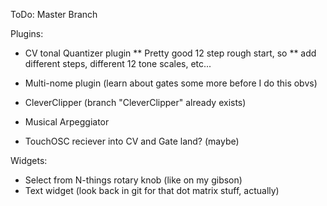 ToDo: Master Branch

Plugins:
*  CV tonal Quantizer plugin
   ** Pretty good 12 step rough start, so
   ** add different steps, different 12 tone scales, etc...
   
*  Multi-nome plugin (learn about gates some more before I do this obvs)
*  CleverClipper (branch "CleverClipper" already exists)
*  Musical Arpeggiator
*  TouchOSC reciever into CV and Gate land? (maybe)
  
Widgets:
*  Select from N-things rotary knob (like on my gibson)
*  Text widget (look back in git for that dot matrix stuff, actually)




